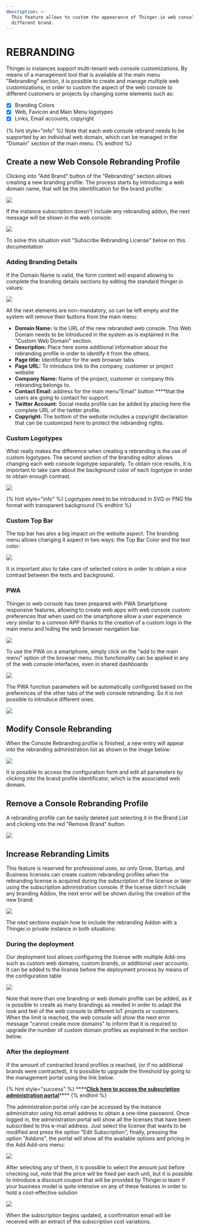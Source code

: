 ```yaml
---
description: >-
  This feature allows to custom the appearance of Thinger.io web console to a
  different brand.
---
```


# REBRANDING

Thinger.io instances support multi-tenant web console customizations. By means of a management tool that is available at the main menu "Rebranding" section, it is possible to create and manage multiple web customizations, in order to custom the aspect of the web console to different customers or projects by changing some elements such as:

* [x] Branding Colors
* [x] Web, Favicon and Main Menu logotypes
* [x] Links, Email accounts, copyright

{% hint style="info" %}
Note that each web console rebrand needs to be supported by an individual web domain, which can be managed in the "Domain" section of the main menu.
{% endhint %}

## Create a new Web Console Rebranding Profile

Clicking into "Add Brand" button of the "Rebranding" section allows creating a new branding profile. The process starts by introducing a web domain name, that will be the identification for the brand profile:

![](.gitbook/assets/image%20%28178%29.png)

If the instance subscription doesn't include any rebranding addon, the next message will be shown in the web console:  

![](.gitbook/assets/image%20%28277%29.png)

To solve this situation visit "Subscribe Rebranding License" below on this documentation

### Adding Branding Details

If the Domain Name is valid, the form context will expand allowing to complete the branding details sections by editing the standard thinger.io values:

![](.gitbook/assets/image%20%2825%29.png)

All the next elements are non-mandatory, so can be left empty and the system will remove their buttons from the main menu:

* **Domain Name:** Is the URL of the new rebranded web console. This Web Domain needs to be introduced in the system as is explained in the "Custom Web Domain" section. 
* **Description:** Place here some additional information about the rebranding profile in order to identify it from the others.
* **Page title:** Identificator for the web browser tabs
* **Page URL:** To introduce link to the company, customer or project website
* **Company Name:** Name of the project, customer or company this rebranding belongs to. 
* **Contact Email:** address for the main menu"Email" button ****that the users are going to contact for support.
* **Twitter Account:**  Social media profile can be added by placing here the complete URL of the twitter profile.
* **Copyright:** The bottom of the website includes a copyright declaration that can be customized here to protect the rebranding rights.  

### Custom Logotypes

What really makes the difference when creating a rebranding is the use of custom logotypes. The second section of the branding editor allows changing each web console logotype separately. To obtain nice results, it is important to take care about the background color of each logotype in order to obtain enough contrast.

![](.gitbook/assets/image%20%28102%29.png)

{% hint style="info" %}
Logotypes need to be introduced in SVG or PNG file format with transparent background 
{% endhint %}

### **Custom Top Bar**

The top bar has also a big impact on the website aspect. The branding menu allows changing it aspect in two ways: the Top Bar Color and the text color:

![](.gitbook/assets/image%20%2880%29.png)

It is important also to take care of selected colors in order to obtain a nice contrast between the texts and background. 

### **PWA**

Thinger.io web console has been prepared with PWA Smartphone responsive features, allowing to create web apps with web console custom preferences that when used on the smartphone allow a user experience very similar to a common APP thanks to the creation of a custom logo in the main menu and hiding the web browser navigation bar.

![](.gitbook/assets/image%20%28308%29.png)

To use the PWA on a smartphone, simply click on the "add to the main menu" option of the browser menu. this functionality can be applied in any of the web console interfaces, even in shared dashboards

![](.gitbook/assets/image%20%28310%29.png)

The PWA function parameters will be automatically configured based on the preferences of the other tabs of the web console rebranding. So it is not possible to introduce different ones.  

![](.gitbook/assets/image%20%28311%29.png)

## **Modify Console Rebranding**

When the Console Rebranding profile is finished, a new entry will appear into the rebranding administration list as shown in the image below:

![](.gitbook/assets/image%20%281%29.png)

It is possible to access the configuration form and edit all parameters by clicking into the brand profile identificator, which is the associated web domain.

## Remove a Console Rebranding Profile

A rebranding profile can be easily deleted just selecting it in the Brand List and clicking into the red "Remove Brand" button.

![](.gitbook/assets/image%20%28100%29.png)

## Increase Rebranding Limits 

This feature is reserved for professional uses, so only Grow, Startup, and Business licenses can create custom rebranding profiles when the rebranding license is acquired during the subscription of the license or later using the subscription administration console. If the license didn't include any branding Addon, the next error will be shown during the creation of the new brand: 

![](.gitbook/assets/image%20%28282%29.png)

The next sections explain how to include the rebranding Addon with a Thinger.io private instance in both situations:   

### During the deployment

Our deployment tool allows configuring the license with multiple Add-ons such as custom web domains, custom brands, or additional user accounts. It can be added to the license before the deployment process by means of the configuration table 

![](.gitbook/assets/image%20%28290%29.png)

Note that more than one branding or web domain profile can be added, as it is possible to create as many brandings as needed in order to adapt the look and feel of the web console to different IoT projects or customers. When the limit is reached, the web console will show the next error message "cannot create more domains" to inform that it is required to upgrade the number of custom domain profiles as explained in the section below. 

### After the deployment

If the amount of contracted brand profiles is reached, \(or if no additional brands were contracted\), it is possible to upgrade the threshold by going to the management portal using the link below. 

{% hint style="success" %}
\*\*\*\*[**Click here to access the subscription administration portal**](https://thinger.chargebeeportal.com/)\*\*\*\*
{% endhint %}

The administration portal only can be accessed by the instance administrator using his email address to obtain a one-time password. Once logged in, the administration portal will show all the licenses that have been subscribed to this e-mail address. Just select the license that wants to be modified and press the option "Edit Subscription", finally, pressing the option "Addons", the portal will show all the available options and pricing in the Add Add-ons menu:

![](.gitbook/assets/image%20%28272%29.png)

After selecting any of them, it is possible to select the amount just before checking out, note that the price  will be fixed per each unit, but it is possible to introduce a discount coupon that will be provided by Thinger.io team if your business model is quite intensive on any of these features in order to hold a cost-effective solution 

![](.gitbook/assets/image%20%28303%29.png)

When the subscription begins updated, a confirmation email will be received with an extract of the subscription cost variations. 


